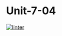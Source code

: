 # Unit-7-04
 [![linter](https://github.com/Brayden-Leblanc/Unit-7-04/workflows/linter/badge.svg)](https://github.com/marketplace/actions/super-linter)
